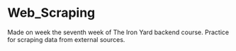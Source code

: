 # Web_Scraping
Made on week the seventh week of The Iron Yard backend course. Practice for scraping data from external sources.
